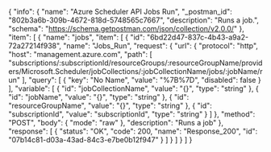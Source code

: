 {
  "info": {
    "name": "Azure Scheduler API Jobs Run",
    "_postman_id": "802b3a6b-309b-4672-818d-5748565c7667",
    "description": "Runs a job.",
    "schema": "https://schema.getpostman.com/json/collection/v2.0.0/"
  },
  "item": [
    {
      "name": "jobs",
      "item": [
        {
          "id": "6bd22d47-837c-4b43-a9a2-72a27214f938",
          "name": "Jobs_Run",
          "request": {
            "url": {
              "protocol": "http",
              "host": "management.azure.com",
              "path": [
                "subscriptions/:subscriptionId/resourceGroups/:resourceGroupName/providers/Microsoft.Scheduler/jobCollections/:jobCollectionName/jobs/:jobName/run"
              ],
              "query": [
                {
                  "key": "No Name",
                  "value": "%7B%7D",
                  "disabled": false
                }
              ],
              "variable": [
                {
                  "id": "jobCollectionName",
                  "value": "{}",
                  "type": "string"
                },
                {
                  "id": "jobName",
                  "value": "{}",
                  "type": "string"
                },
                {
                  "id": "resourceGroupName",
                  "value": "{}",
                  "type": "string"
                },
                {
                  "id": "subscriptionId",
                  "value": "subscriptionId",
                  "type": "string"
                }
              ]
            },
            "method": "POST",
            "body": {
              "mode": "raw"
            },
            "description": "Runs a job"
          },
          "response": [
            {
              "status": "OK",
              "code": 200,
              "name": "Response_200",
              "id": "07b14c81-d03a-43ad-84c3-e7be0b12f947"
            }
          ]
        }
      ]
    }
  ]
}